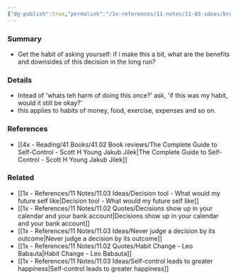 ```yaml
---
{"dg-publish":true,"permalink":"/1x-references/11-notes/11-03-ideas/broadbracket-your-decisions/","title":"Broadbracket your decisions","created":"2024-02-14T20:18:35.110+03:00","updated":"2024-02-14T20:18:35.110+03:00"}
---
```



### Summary
- Get the habit of asking yourself: if i make this a bit, what are the benefits and downsides of this decision in the long run?

### Details
- Intead of 'whats teh harm of doing this once?' ask, 'if this was my habit, would it still be okay?'
- this applies to habits of money, food, exercise, expenses and so on.

### References
- [[4x - Reading/41 Books/41.02 Book reviews/The Complete Guide to Self-Control - Scott H Young Jakub Jilek\|The Complete Guide to Self-Control - Scott H Young Jakub Jilek]]

### Related
- [[1x - References/11 Notes/11.03 Ideas/Decision tool - What would my future self like\|Decision tool - What would my future self like]]
- [[1x - References/11 Notes/11.02 Quotes/Decisions show up in your calendar and your bank account\|Decisions show up in your calendar and your bank account]]
- [[1x - References/11 Notes/11.03 Ideas/Never judge a decision by its outcome\|Never judge a decision by its outcome]]
- [[1x - References/11 Notes/11.02 Quotes/Habit Change - Leo Babauta\|Habit Change - Leo Babauta]]
- [[1x - References/11 Notes/11.03 Ideas/Self-control leads to greater happiness\|Self-control leads to greater happiness]]